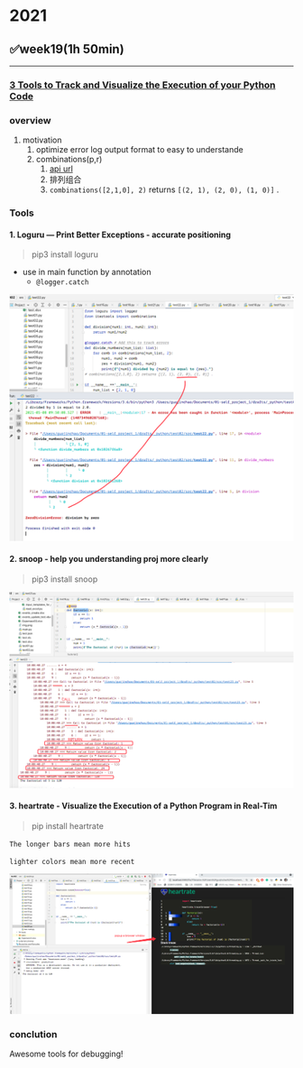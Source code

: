 # 2021

## ✅week19(1h 50min)

---

### [3 Tools to Track and Visualize the Execution of your Python Code](https://towardsdatascience.com/3-tools-to-track-and-visualize-the-execution-of-your-python-code-666a153e435e)

### overview

1. motivation
   1. optimize error log output format to easy to understande
   2. combinations(p,r)
      1. [api url](https://docs.python.org/3/library/itertools.html)
      2. 排列组合
      3. `combinations([2,1,0], 2)` returns `[(2, 1), (2, 0), (1, 0)]` .

### Tools

#### 1. Loguru — Print Better Exceptions - accurate positioning

> pip3 install loguru

- use in main function by annotation
  - `@logger.catch`

![avator](pic/123.png)

#### 2. snoop - help you understanding proj more clearly

> pip3 install snoop

![avator](pic/2.png)

#### 3. heartrate - Visualize the Execution of a Python Program in Real-Tim

> pip install heartrate

`The longer bars mean more hits`

`lighter colors mean more recent`

![avator](pic/3.png)

### conclution

Awesome tools for debugging!